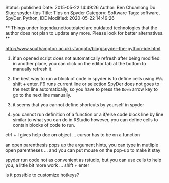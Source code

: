 Status: published
Date: 2015-05-22 14:49:26
Author: Ben Chuanlong Du
Slug: spyder-tips
Title: Tips on Spyder
Category: Software
Tags: software, SpyDer, Python, IDE
Modified: 2020-05-22 14:49:26

**
Things under legendu.net/outdated are outdated technologies 
that the author does not plan to update any more. 
Please look for better alternatives.
**

<http://www.southampton.ac.uk/~fangohr/blog/spyder-the-python-ide.html>

1. if an opened script does not automatically refresh after being modified in another place,
    you can click on the editor tab at the bottom to manually refresh it.

2. the best way to run a block of code in spyder 
    is to define cells using `#%%`, shift + enter.
    F9 runs current line or selection 
    SpyDer does not goes to the next line automatically, 
    so you have to press the `Down` arrow key to go to the next line manually.

3. it seems that you cannot define shortcuts by yourself in spyder


3. you cannot run definition of a function or a if/else code block line by line 
    similar to what you can do in RStudio
    however, you can define cells to contain blocks of code to run.


ctrl + I gives help doc on object ... cursor has to be on a function

an open parenthesis pops up the argument hints, you can type in mutliple open parentheses ...
and you can put mouse on the pop-up to make it stay 

spyder run code not as convenient as rstudio, 
but you can use cells to help you, a little bit more work ...
shift + enter 

is it possible to customize hotkeys?
